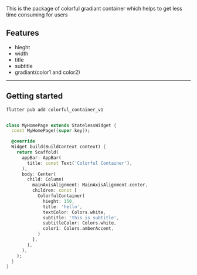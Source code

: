 <!--
This README describes the package. If you publish this package to pub.dev,
this README's contents appear on the landing page for your package.

For information about how to write a good package README, see the guide for
[writing package pages](https://dart.dev/guides/libraries/writing-package-pages).

For general information about developing packages, see the Dart guide for
[creating packages](https://dart.dev/guides/libraries/create-library-packages)
and the Flutter guide for
[developing packages and plugins](https://flutter.dev/developing-packages).
-->

This is the package of colorful gradiant container which helps to get less time consuming for users 

## Features

- hieght
- width
- title 
- subtitle
- gradiant(color1 and color2)
<hr>

## Getting started

```dart
flutter pub add colorful_container_v1
```


```dart

class MyHomePage extends StatelessWidget {
  const MyHomePage({super.key});

  @override
  Widget build(BuildContext context) {
    return Scaffold(
      appBar: AppBar(
        title: const Text('Colorful Container'),
      ),
      body: Center(
        child: Column(
          mainAxisAlignment: MainAxisAlignment.center,
          children: const [
            ColorfulContainer(
              hieght: 150,
              title: 'hello',
              textColor: Colors.white,
              subtitle: 'this is subtitle',
              subtitleColor: Colors.white,
              color1: Colors.amberAccent,
            )
          ],
        ),
      ),
    );
  }
}

```
